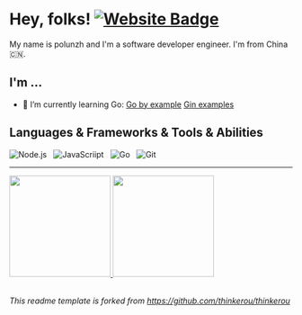 # Hey, folks! [![Website Badge](https://img.shields.io/badge/website-3b5998?style=flat-square&logo=google-chrome&logoColor=white)](https://polunzh.com/)

My name is polunzh and I'm a software developer engineer. I'm from China 🇨🇳.

## I'm ...

- 🌱 I’m currently learning Go: [Go by example](https://github.com/polunzh/go-by-example) [Gin examples](https://github.com/polunzh/gin-examples)

## Languages & Frameworks & Tools & Abilities

![Node.js](https://img.shields.io/badge/-Node.js-black?logo=Node.js&style=social)&nbsp;&nbsp;
![JavaScriipt](https://img.shields.io/badge/-JavaScript-black?logo=JavaScript&style=social)&nbsp;&nbsp;
![Go](https://img.shields.io/badge/-Go-black?logo=go&style=social)&nbsp;&nbsp;
![Git](https://img.shields.io/badge/-Git-black?logo=git&style=social)&nbsp;&nbsp;

<hr>

<a href="https://github.com/polunzh/github-readme-stats" title="Go to Source">
  <img height=180 src="https://github-readme-stats.vercel.app/api?username=polunzh&show_icons=true&theme=gotham">
</a>
<a href="https://github.com/anuraghazra/github-readme-stats">
  <img height=180 src="https://github-readme-stats.vercel.app/api/top-langs/?username=polunzh&hide=c%23,powershell,java&title_color=2aa889&text_color=99d1ce&icon_color=2bbc8a&bg_color=0c1014&langs_count=8&layout=compact" />
</a>

<br/>
<br/>

*This readme template is forked from https://github.com/thinkerou/thinkerou*

<!--
**polunzh/polunzh** is a ✨ _special_ ✨ repository because its `README.md` (this file) appears on your GitHub profile.

Here are some ideas to get you started:

- 🔭 I’m currently working on ...
- 👯 I’m looking to collaborate on ...
- 🤔 I’m looking for help with ...
- 💬 Ask me about ...
- 📫 How to reach me: ...
- 😄 Pronouns: ...
- ⚡ Fun fact: ...
-->

